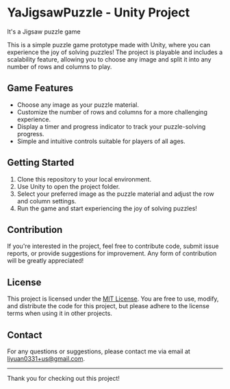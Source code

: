 # YaJigsawPuzzle - Unity Project
It's a Jigsaw puzzle game

This is a simple puzzle game prototype made with Unity, where you can experience the joy of solving puzzles! The project is playable and includes a scalability feature, allowing you to choose any image and split it into any number of rows and columns to play.

## Game Features

- Choose any image as your puzzle material.
- Customize the number of rows and columns for a more challenging experience.
- Display a timer and progress indicator to track your puzzle-solving progress.
- Simple and intuitive controls suitable for players of all ages.

## Getting Started

1. Clone this repository to your local environment.
2. Use Unity to open the project folder.
3. Select your preferred image as the puzzle material and adjust the row and column settings.
4. Run the game and start experiencing the joy of solving puzzles!

## Contribution

If you're interested in the project, feel free to contribute code, submit issue reports, or provide suggestions for improvement. Any form of contribution will be greatly appreciated!

## License

This project is licensed under the [MIT License](LICENSE). You are free to use, modify, and distribute the code for this project, but please adhere to the license terms when using it in other projects.

## Contact

For any questions or suggestions, please contact me via email at liyuan0331+us@gmail.com.

---
Thank you for checking out this project! 
